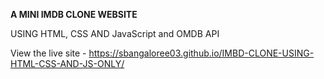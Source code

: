 **A MINI IMDB CLONE WEBSITE**

USING HTML, CSS AND JavaScript and OMDB API

View the live site - https://sbangaloree03.github.io/IMBD-CLONE-USING-HTML-CSS-AND-JS-ONLY/
